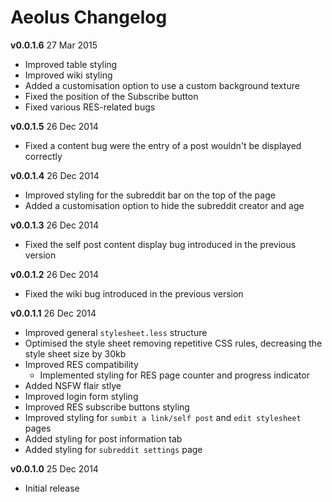 Aeolus Changelog
============

**v0.0.1.6** 27 Mar 2015

* Improved table styling
* Improved wiki styling
* Added a customisation option to use a custom background texture
* Fixed the position of the Subscribe button
* Fixed various RES-related bugs

**v0.0.1.5** 26 Dec 2014

* Fixed a content bug were the entry of a post wouldn't be displayed correctly

**v0.0.1.4** 26 Dec 2014

* Improved styling for the subreddit bar on the top of the page
* Added a customisation option to hide the subreddit creator and age

**v0.0.1.3** 26 Dec 2014

* Fixed the self post content display bug introduced in the previous version

**v0.0.1.2** 26 Dec 2014

* Fixed the wiki bug introduced in the previous version

**v0.0.1.1** 26 Dec 2014

* Improved general `stylesheet.less` structure
* Optimised the style sheet removing repetitive CSS rules, decreasing the style sheet size by 30kb
* Improved RES compatibility
  * Implemented styling for RES page counter and progress indicator
* Added NSFW flair stlye
* Improved login form styling
* Improved RES subscribe buttons styling
* Improved styling for `sumbit a link/self post` and `edit stylesheet` pages
* Added styling for post information tab
* Added styling for `subreddit settings` page

**v0.0.1.0** 25 Dec 2014

* Initial release
